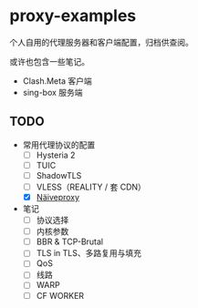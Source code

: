 # proxy-examples

个人自用的代理服务器和客户端配置，归档供查阅。

或许也包含一些笔记。

- Clash.Meta 客户端
- sing-box 服务端

## TODO

- 常用代理协议的配置
  - [ ] Hysteria 2
  - [ ] TUIC
  - [ ] ShadowTLS
  - [ ] VLESS（REALITY / 套 CDN）
  - [x] [Näiveproxy](./docs/protocols/naiveproxy.md)
- 笔记
  - [ ] 协议选择
  - [ ] 内核参数
  - [ ] BBR & TCP-Brutal
  - [ ] TLS in TLS、多路复用与填充
  - [ ] QoS
  - [ ] 线路
  - [ ] WARP
  - [ ] CF WORKER